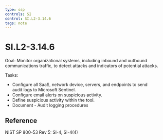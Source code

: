 ```yaml
---
type: ssp
controls: SI
control: SI.L2-3.14.6
tags: note
---
```


# SI.L2-3.14.6

Goal: Monitor organizational systems, including inbound and outbound communications traffic, to detect attacks and indicators of potential attacks.

Tasks:

-  Configure all SaaS, network device, servers, and endpoints to send audit logs to Microsoft Sentinel.
-  Configure email alerts on suspicious activity.
-  Define suspicious activity within the tool.
-  Document - Audit logging procedures

## Reference

NIST SP 800-53 Rev 5: SI-4, SI-4(4)